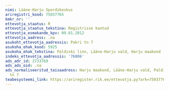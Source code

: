 ```yaml
---
nimi: Lääne-Harju Spordikeskus
ariregistri_kood: 75037765
kmkr_nr: ''
ettevotja_staatus: R
ettevotja_staatus_tekstina: Registrisse kantud
ettevotja_esmakande_kpv: 09.01.2012
ettevotja_aadress: .na
asukoht_ettevotja_aadressis: Pakri tn 7
asukoha_ehak_kood: 5925
asukoha_ehak_tekstina: Paldiski linn, Lääne-Harju vald, Harju maakond
indeks_ettevotja_aadressis: '76806'
ads_adr_id: 2733769
ads_ads_oid: .na
ads_normaliseeritud_taisaadress: Harju maakond, Lääne-Harju vald, Paldiski linn, Pakri
  tn 7
teabesysteemi_link: https://ariregister.rik.ee/ettevotja.py?ark=75037765&ref=rekvisiidid
---
```

